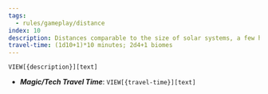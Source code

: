 ```yaml
---
tags:
  - rules/gameplay/distance
index: 10
description: Distances comparable to the size of solar systems, a few hundred to a few thousand AU.
travel-time: (1d10+1)*10 minutes; 2d4+1 biomes
---
```

`VIEW[{description}][text]`

- ***Magic/Tech Travel Time***: `VIEW[{travel-time}][text]`
